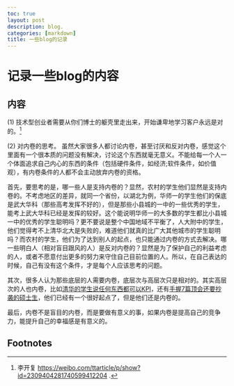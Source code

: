 ```yaml
---
toc: true
layout: post
description: blog.
categories: [markdown]
title: 一些blog的记录
---
```

# 记录一些blog的内容

## 内容
(1) 技术型创业者需要从你们博士的躯壳里走出来，开始谦卑地学习客户永远是对的。[^1]

(2) 对内卷的思考。 虽然大家很多人都讨论内卷，甚至讨厌和反对内卷，感觉这个里面有一个很本质的问题没有解决，讨论这个东西就毫无意义。不能给每一个人一个体面追求自己内心的东西的条件（包括硬件条件，如经济;软件条件，如价值观），有内卷条件的人都不会主动放弃内卷的资格。

首先，要思考的是，哪一些人是支持内卷的？显然，农村的学生他们显然是支持内卷的。不考虑地区的差异，就同一个省份，以湖北为例，华师一的学生他们的保底是武大华科（那些高考发挥不好的），但是那些小县城的一中的一些优秀的学生，能考上武大华科已经是发挥的较好。这个能说明华师一的大多数的学生都比小县城一中的优秀的学生聪明吗？更不要说是整个中国地域不平衡了，人大附中的学生，他们觉得考不上清华北大是失败的，难道他们就真的比广大其他城市的学生聪明吗？而农村的学生，他们为了达到别人的起点，也只能通过内卷的方式去解决。哪一些明白人（相对盲目跟风的人）是反对内卷的？显然是为了保护自己的利益考虑的人，或者不愿意付出更多的努力来守住自己目前位置的人。所以，在自己表达的时候，自己有没有这个条件，才是每个人应该思考的问题。

其次，很多人认为那些底层的人需要内卷，底层次与高层次只是相对的。其实高层次的人也内卷，比如[清华的学生说任何东西都可以KPI](https://www.bilibili.com/video/BV1ng4y187hV/)，还有[手握7篇顶会还要抄袭的硕士生](https://www.zhihu.com/question/480075870)，他们已经有一个很好起点了，但是他们还是内卷的。

最后，内卷不是盲目的内卷，而是要做有意义的事，如果内卷是提高自己的竞争力，能提升自己的幸福感是有意义的。

## Footnotes



[^1]: 李开复 https://weibo.com/ttarticle/p/show?id=2309404281740599412204 .